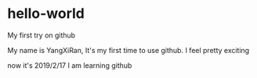 # hello-world
My first try on github

My name is YangXiRan, It's my first time to use github.
I feel pretty exciting

now it's 2019/2/17 I am learning github